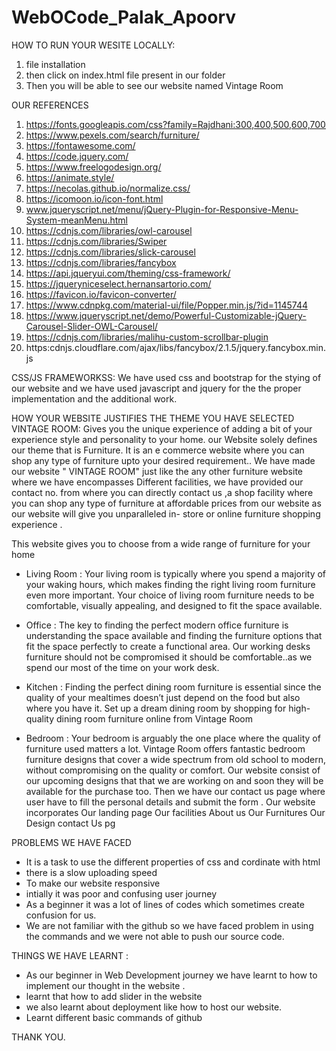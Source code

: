 # WebOCode_Palak_Apoorv

HOW TO RUN YOUR WESITE LOCALLY:
1) file installation 
2) then click on index.html file present in our folder
3) Then you will be able to see our website named Vintage Room

OUR REFERENCES
1) https://fonts.googleapis.com/css?family=Rajdhani:300,400,500,600,700
2) https://www.pexels.com/search/furniture/
3) https://fontawesome.com/
4) https://code.jquery.com/
5) https://www.freelogodesign.org/
6) https://animate.style/
7) https://necolas.github.io/normalize.css/
8) https://icomoon.io/icon-font.html
9) www.jqueryscript.net/menu/jQuery-Plugin-for-Responsive-Menu-System-meanMenu.html
10) https://cdnjs.com/libraries/owl-carousel
11) https://cdnjs.com/libraries/Swiper
12) https://cdnjs.com/libraries/slick-carousel
13) https://cdnjs.com/libraries/fancybox
14) https://api.jqueryui.com/theming/css-framework/
15) https://jqueryniceselect.hernansartorio.com/
16) https://favicon.io/favicon-converter/
17) https://www.cdnpkg.com/material-ui/file/Popper.min.js/?id=1145744
18) https://www.jqueryscript.net/demo/Powerful-Customizable-jQuery-Carousel-Slider-OWL-Carousel/
19) https://cdnjs.com/libraries/malihu-custom-scrollbar-plugin
20) https:cdnjs.cloudflare.com/ajax/libs/fancybox/2.1.5/jquery.fancybox.min.js

CSS/JS FRAMEWORKSS:
We have used css and bootstrap for the stying of our website and we have used javascript and jquery for the the proper implementation and the additional work.

HOW YOUR WEBSITE JUSTIFIES THE THEME YOU HAVE  SELECTED
VINTAGE ROOM: Gives you the unique experience of adding a bit of your experience style and personality to your home.
our Website solely defines our theme that is Furniture.  It is an e commerce website where you can shop any type of furniture upto your desired requirement.. We have made our website " VINTAGE  ROOM" just like the any other furniture website where we have encompasses Different facilities, we have provided our contact no. from where you can directly  contact us ,a shop facility where you can shop any type of furniture at affordable prices from our website as our website will give you unparalleled in- store or online furniture shopping experience .

 This website gives you to choose from a wide range of furniture for your home 
- Living Room : Your living room is typically where you spend a majority of your waking hours, which makes finding the right living room furniture even more important. Your choice of living room furniture needs to be comfortable, visually appealing, and designed to fit the space available.

- Office : The key to finding the perfect modern office furniture is understanding the space available and finding the furniture options that fit the space perfectly to create a functional area. Our working desks furniture should not be compromised it should be comfortable..as we spend our most of the time on your work desk.

- Kitchen : Finding the perfect dining room furniture is essential since the quality of your mealtimes doesn’t just depend on the food but also where you have it. Set up a dream dining room by shopping for high-quality dining room furniture online from Vintage Room

- Bedroom : Your bedroom is arguably the one place where the quality of furniture used matters a lot. Vintage Room offers fantastic bedroom furniture designs that cover a wide spectrum from old school to modern, without compromising on the quality or comfort.
Our website consist of our upcoming designs that that we are working on and soon they will be available for the purchase too.
Then we have our contact us page where user have to fill the personal details and submit the form .
Our website incorporates
Our landing page
Our facilities
About us
Our Furnitures
Our Design
contact Us pg


PROBLEMS WE HAVE FACED

- It is a task to use the different properties of css and cordinate with html
- there is a slow uploading speed
- To make our website responsive
- intially it was poor and  confusing user journey
- As a beginner it was a lot of lines of codes which sometimes create confusion for us.
- We are not familiar with the github so we have faced problem in using the commands and we were not able to push our source code.


THINGS WE HAVE LEARNT :
- As our beginner in Web Development journey we have learnt to how to implement our thought in the website .
- learnt that how to add slider in the website 
- we also learnt about deployment like how to host our website.
- Learnt  different basic commands of github

THANK YOU.
